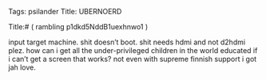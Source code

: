 Tags: psilander
Title: UBERNOERD
  
Title:# ( rambling p1dkd5NddB1uexhnwo1 )  
  
input target machine. shit doesn’t boot. shit needs hdmi and not d2hdmi plez.
how can i get all the under-privileged children in the world educated if i can’t get a screen that works? not even with supreme finnish support i got jah love.